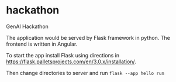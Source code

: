 # hackathon
GenAI Hackathon

The application would be served by Flask framework in python. The frontend is written in Angular.

To start the app install Flask using directions in https://flask.palletsprojects.com/en/3.0.x/installation/.

Then change directories to server and run `flask --app hello run`
